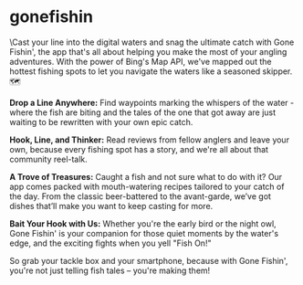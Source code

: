 # gonefishin
\Cast your line into the digital waters and snag the ultimate catch with Gone Fishin', the app that's all about helping you make the most of your angling adventures. With the power of Bing's Map API, we've mapped out the hottest fishing spots to let you navigate the waters like a seasoned skipper. 🗺️

**Drop a Line Anywhere:**
Find waypoints marking the whispers of the water - where the fish are biting and the tales of the one that got away are just waiting to be rewritten with your own epic catch.

**Hook, Line, and Thinker:**
Read reviews from fellow anglers and leave your own, because every fishing spot has a story, and we're all about that community reel-talk.

**A Trove of Treasures:**
Caught a fish and not sure what to do with it? Our app comes packed with mouth-watering recipes tailored to your catch of the day. From the classic beer-battered to the avant-garde, we’ve got dishes that’ll make you want to keep casting for more.

**Bait Your Hook with Us:**
Whether you're the early bird or the night owl, Gone Fishin' is your companion for those quiet moments by the water's edge, and the exciting fights when you yell "Fish On!"

So grab your tackle box and your smartphone, because with Gone Fishin', you're not just telling fish tales – you're making them!
